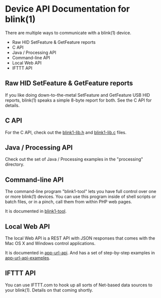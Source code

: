 Device API Documentation for blink(1)
=====================================

There are multiple ways to communicate with a blink(1) device.

- Raw HID SetFeature & GetFeature reports
- C API 
- Java / Processing API
- Command-line API
- Local Web API
- IFTTT API

Raw HID SetFeature & GetFeature reports
---------------------------------------
If you like doing down-to-the-metal SetFeature and GetFeature USB HID reports,
blink(1) speaks a simple 8-byte report for both.  See the C API for details.


C API
-----
For the C API, check out the [blink1-lib.h](../commandline/blink1-lib.h) and [blink1-lib.c](../commandline/blink1-lib.c) files.  


Java / Processing API
---------------------
Check out the set of Java / Processing examples in the "processing" directory.


Command-line API
----------------
The command-line program "blink1-tool" lets you have full control over
one or more blink(1) devices.  You can use this program inside of 
shell scripts or batch files, or in a pinch, call them from within PHP
web pages.

It is documented in [blink1-tool](blink1-tool.md).


Local Web API
-------------
The local Web API is a REST API with JSON responses that comes with
the Mac OS X and Windows control applications.

It is documented in [app-url-api](app-url-api.md).
And has a set of step-by-step examples in [app-url-api-examples](app-url-api-examples).


IFTTT API
---------
You can use IFTTT.com to hook up all sorts of Net-based data sources to
your blink(1).  Details on that coming shortly.


